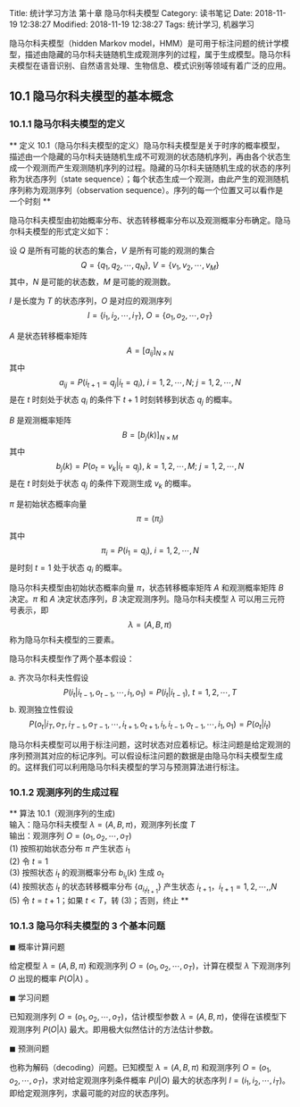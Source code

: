 Title: 统计学习方法 第十章 隐马尔科夫模型
Category: 读书笔记
Date: 2018-11-19 12:38:27
Modified: 2018-11-19 12:38:27
Tags: 统计学习, 机器学习

隐马尔科夫模型（hidden Markov model，HMM）是可用于标注问题的统计学模型，描述由隐藏的马尔科夫链随机生成观测序列的过程，属于生成模型。隐马尔科夫模型在语音识别、自然语言处理、生物信息、模式识别等领域有着广泛的应用。

## 10.1 隐马尔科夫模型的基本概念

### 10.1.1 隐马尔科夫模型的定义

**
定义 10.1（隐马尔科夫模型的定义）隐马尔科夫模型是关于时序的概率模型，描述由一个隐藏的马尔科夫链随机生成不可观测的状态随机序列，再由各个状态生成一个观测而产生观测随机序列的过程。隐藏的马尔科夫链随机生成的状态的序列称为状态序列（state sequence）；每个状态生成一个观测，由此产生的观测随机序列称为观测序列（observation sequence）。序列的每一个位置又可以看作是一个时刻
**

隐马尔科夫模型由初始概率分布、状态转移概率分布以及观测概率分布确定。隐马尔科夫模型的形式定义如下：

设 $Q$ 是所有可能的状态的集合，$V$ 是所有可能的观测的集合
$$Q=\{q_1,q_2,\cdots,q_N\},\ V=\{v_1,v_2,\cdots,v_M\}$$
其中，$N$ 是可能的状态数，$M$ 是可能的观测数。

$I$ 是长度为 $T$ 的状态序列，$O$ 是对应的观测序列
$$I=\{i_1,i_2,\cdots,i_T\},\ O=\{o_1,o_2,\cdots,o_T\}$$

$A$ 是状态转移概率矩阵
$$A=\left[a_{ij}\right]_{N\times N}$$
其中
$$a_{ij}=P(i_{t+1}=q_j|i_t=q_i),\ i=1,2,\cdots,N;\ j=1,2,\cdots,N$$
是在 $t$ 时刻处于状态 $q_i$ 的条件下 $t+1$ 时刻转移到状态 $q_j$ 的概率。

$B$ 是观测概率矩阵
$$B=\left[b_j(k)\right]_{N\times M}$$
其中
$$b_j(k)=P(o_t=v_k|i_t=q_j),\ k=1,2,\cdots,M;\ j=1,2,\cdots,N$$
是在 $t$ 时刻处于状态 $q_j$ 的条件下观测生成 $v_k$ 的概率。

$\pi$ 是初始状态概率向量
$$\pi=(\pi_i)$$
其中
$$\pi_i=P(i_1=q_i),\ i=1,2,\cdots,N$$
是时刻 $t=1$ 处于状态 $q_i$ 的概率。

隐马尔科夫模型由初始状态概率向量 $\pi$，状态转移概率矩阵 $A$ 和观测概率矩阵 $B$ 决定。$\pi$ 和 $A$ 决定状态序列，$B$ 决定观测序列。隐马尔科夫模型 $\lambda$ 可以用三元符号表示，即
$$\lambda=(A,B,\pi)$$
称为隐马尔科夫模型的三要素。

隐马尔科夫模型作了两个基本假设：

a. 齐次马尔科夫性假设
$$P(i_t|i_{t-1},o_{t-1},\cdots,i_1,o_1)=P(i_t|i_{t-1}),\ t=1,2,\cdots,T$$
b. 观测独立性假设
$$P(o_t|i_T,o_T,i_{T-1},o_{T-1},\cdots,i_{t+1},o_{t+1},i_t,i_{t-1},o_{t-1},\cdots,i_1,o_1)=P(o_t|i_t)$$

隐马尔科夫模型可以用于标注问题，这时状态对应着标记。标注问题是给定观测的序列预测其对应的标记序列。可以假设标注问题的数据是由隐马尔科夫模型生成的。这样我们可以利用隐马尔科夫模型的学习与预测算法进行标注。

### 10.1.2 观测序列的生成过程

**
算法 10.1（观测序列的生成)  
输入：隐马尔科夫模型 $\lambda=(A,B,\pi)$，观测序列长度 $T$  
输出：观测序列 $O=(o_1,o_2,\cdots,o_T)$  
(1) 按照初始状态分布 $\pi$ 产生状态 $i_1$  
(2) 令 $t=1$  
(3) 按照状态 $i_t$ 的观测概率分布 $b_{i_t}(k)$ 生成 $o_t$  
(4) 按照状态 $i_t$ 的状态转移概率分布 $\{a_{i_ti_{t+1}}\}$ 产生状态 $i_{t+1}$，$i_{t+1}=1,2,\cdots,,N$  
(5) 令 $t=t+1$；如果 $t<T$，转 (3)；否则，终止
**

### 10.1.3 隐马尔科夫模型的 3 个基本问题

$\blacksquare$ 概率计算问题

给定模型 $\lambda=(A,B,\pi)$ 和观测序列 $O=(o_1,o_2,\cdots,o_T)$，计算在模型 $\lambda$ 下观测序列 $O$ 出现的概率 $P(O|\lambda)$ 。

$\blacksquare$ 学习问题

已知观测序列 $O=(o_1,o_2,\cdots,o_T)$，估计模型参数 $\lambda=(A,B,\pi)$，使得在该模型下观测序列 $P(O|\lambda)$ 最大。即用极大似然估计的方法估计参数。

$\blacksquare$ 预测问题

也称为解码（decoding）问题。已知模型 $\lambda=(A,B,\pi)$ 和观测序列 $O=(o_1,o_2,\cdots,o_T)$，求对给定观测序列条件概率 $P(I|O)$ 最大的状态序列 $I=(i_1,i_2,\cdots,i_T)$。即给定观测序列，求最可能的对应的状态序列。
